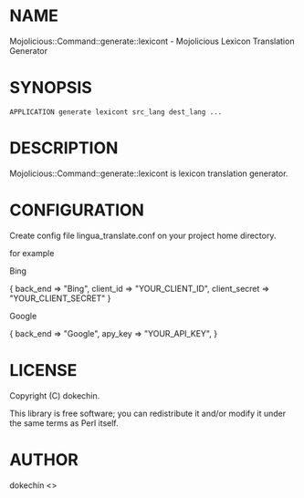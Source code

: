 # NAME

Mojolicious::Command::generate::lexicont - Mojolicious Lexicon Translation Generator

# SYNOPSIS

    APPLICATION generate lexicont src_lang dest_lang ...

# DESCRIPTION

Mojolicious::Command::generate::lexicont is lexicon translation generator.

# CONFIGURATION

Create config file lingua\_translate.conf on your project home directory.

for example 

Bing

{
  back\_end => "Bing",
  client\_id => "YOUR\_CLIENT\_ID", 
  client\_secret => "YOUR\_CLIENT\_SECRET"
}

Google

{
  back\_end => "Google",
  apy\_key  => "YOUR\_API\_KEY",
}

# LICENSE

Copyright (C) dokechin.

This library is free software; you can redistribute it and/or modify
it under the same terms as Perl itself.

# AUTHOR

dokechin <>
